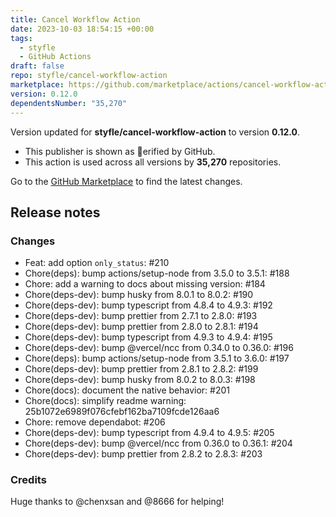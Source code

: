 ```yaml
---
title: Cancel Workflow Action
date: 2023-10-03 18:54:15 +00:00
tags:
  - styfle
  - GitHub Actions
draft: false
repo: styfle/cancel-workflow-action
marketplace: https://github.com/marketplace/actions/cancel-workflow-action
version: 0.12.0
dependentsNumber: "35,270"
---
```



Version updated for **styfle/cancel-workflow-action** to version **0.12.0**.
- This publisher is shown as erified by GitHub.
- This action is used across all versions by **35,270** repositories.

Go to the [GitHub Marketplace](https://github.com/marketplace/actions/cancel-workflow-action) to find the latest changes.

## Release notes

### Changes 

- Feat: add option `only_status`: #210
- Chore(deps): bump actions/setup-node from 3.5.0 to 3.5.1: #188
- Chore: add a warning to docs about missing version: #184
- Chore(deps-dev): bump husky from 8.0.1 to 8.0.2: #190
- Chore(deps-dev): bump typescript from 4.8.4 to 4.9.3: #192
- Chore(deps-dev): bump prettier from 2.7.1 to 2.8.0: #193
- Chore(deps-dev): bump prettier from 2.8.0 to 2.8.1: #194
- Chore(deps-dev): bump typescript from 4.9.3 to 4.9.4: #195
- Chore(deps-dev): bump @vercel/ncc from 0.34.0 to 0.36.0: #196
- Chore(deps): bump actions/setup-node from 3.5.1 to 3.6.0: #197
- Chore(deps-dev): bump prettier from 2.8.1 to 2.8.2: #199
- Chore(deps-dev): bump husky from 8.0.2 to 8.0.3: #198
- Chore(docs): document the native behavior: #201
- Chore(docs): simplify readme warning: 25b1072e6989f076cfebf162ba7109fcde126aa6
- Chore: remove dependabot: #206
- Chore(deps-dev): bump typescript from 4.9.4 to 4.9.5: #205
- Chore(deps-dev): bump @vercel/ncc from 0.36.0 to 0.36.1: #204
- Chore(deps-dev): bump prettier from 2.8.2 to 2.8.3: #203

### Credits 

Huge thanks to @chenxsan and @8666 for helping!
